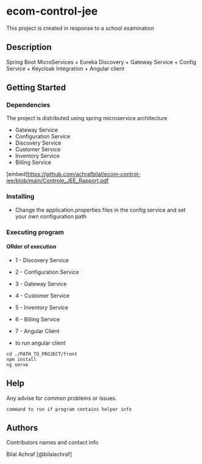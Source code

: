 # ecom-control-jee

This project is created in response to a school examination

## Description

Spring Boot MicroServices + Eureka Discovery + Gateway Service + Config Service + Keycloak Integration + Angular client

## Getting Started

### Dependencies

The project is distributed using spring microservice architecture

- Gateway Service
- Configuration Service
- Discovery Service
- Customer Service
- Inventory Service
- Billing Service

[embed]https://github.com/achrafbilal/ecom-control-jee/blob/main/Controle_JEE_Rapport.pdf

### Installing

- Change the application.properties files in the config service and set your own configuration path

### Executing program

#### ORder of execution

- 1 - Discovery Service
- 2 - Configuration Service
- 3 - Gateway Service
- 4 - Customer Service
- 5 - Inventory Service
- 6 - Billing Service
- 7 - Angular Client

- to run angular client

```
cd ./PATH_TO_PROJECT/front
npm install
ng serve
```

## Help

Any advise for common problems or issues.

```
command to run if program contains helper info
```

## Authors

Contributors names and contact info

Bilal Achraf [@bilalachraf]
